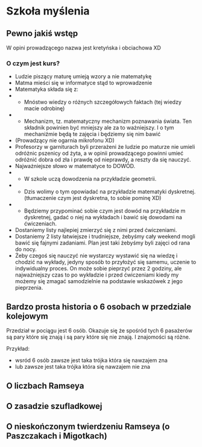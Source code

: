 # Szkoła myślenia

## Pewno jakiś wstęp
W opini prowadzącego nazwa jest kretyńska i obciachowa XD
### O czym jest kurs?
- Ludzie piszący maturę umieją wzory a nie matematykę
- Matma mieści się w informatyce stąd to wprowadzenie
- Matematyka składa się z:
- + Mnóstwo wiedzy o różnych szczegółowych faktach (tej wiedzy macie odrobinę)
- + Mechanizm, tz. matematyczny mechanizm poznawania świata. Ten składnik powinien być mniejszy ale za to ważniejszy. I o tym mechaniźmie będą te zajęcia i będziemy się nim bawić
- (Prowadzący nie ogarnia mikrofonu XD)
-  Profesorzy w garniturach byli przerażeni że ludzie po maturze nie umieli odróżnic pszenicy od żyta, a w opinii prowadzącego powinni umieć odróżnić dobra od zła i prawdę od nieprawdy, a reszty da się nauczyć.
-  Najważniejsze słowo w matematyce to DOWÓD.
-  + W szkole uczą dowodzenia na przykładzie geometrii.
-  + Dzis wolimy o tym opowiadać na przykładzie matematyki dyskretnej. (tłumaczenie czym jest dyskretna, to sobie pominę XD)
-  + Będziemy przypominać sobie czym jest dowód na przykładzie m dyskretnej, gadać o niej na wykładach i bawić się dowodami na ćwiczeniach.
-  Dostaniemy listy najlepiej zmierzyć się z nimi przed ćwiczeniami.
-  Dostaniemy 2 listy łatwiejsze i trudniejsze, żebyśmy cały weekend mogli bawić się fajnymi zadaniami. Plan jest taki żebyśmy byli zajęci od rana do nocy.
-  Żeby czegoś się nauczyć nie wystarczy wystawić się na wiedzę i chodzić na wykłady, jedyny sposób to przyłożyć się samemu, uczenie to indywidualny proces. On może sobie pieprzyć przez 2 godziny, ale najważniejszy czas to po wykładzie i przed ćwiczeniami kiedy my możemy się zmagać samodzielnie na podstawie wskazówek z jego pieprzenia.
  
## Bardzo prosta historia o 6 osobach w przedziale kolejowym

Przedział w pociągu jest 6 osób. Okazuje się że spośród tych 6 pasażerów są pary które się znają i są pary które się nie znają. I znajomości są różne.

Przykład:
- wsród 6 osób zawsze jest taka trójka która się nawzajem zna
- lub zawsze jest taka trójka która się nawzajem nie zna

## O liczbach Ramseya

## O zasadzie szufladkowej

## O nieskończonym twierdzeniu Ramseya (o Paszczakach i Migotkach)